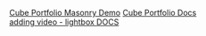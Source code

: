 
[Cube Portfolio Masonry Demo](https://scriptpie.com/cubeportfolio/live-preview/templates/masonry/)
[Cube Portfolio Docs](http://www.aygun.com/ui/plugins/cubeportfolio/documentation/)   
[adding video - lightbox DOCS](http://www.aygun.com/ui/plugins/cubeportfolio/documentation/#lightbox)   